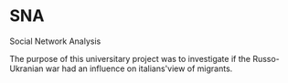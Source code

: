 # SNA
Social Network Analysis

The purpose of this universitary project was to investigate if the Russo-Ukranian war had an influence on italians'view of migrants.
